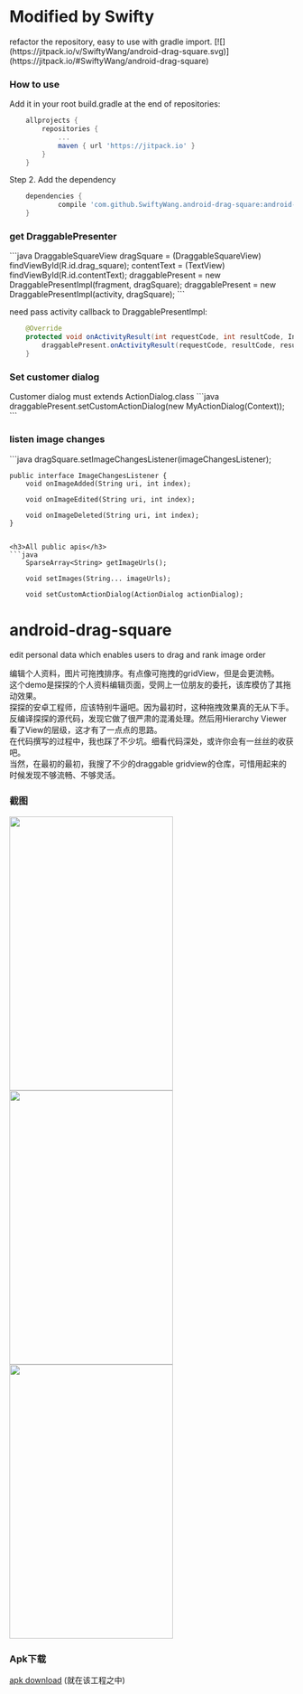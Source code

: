 <h1>Modified by Swifty</h1>
refactor the repository, easy to use with gradle import.
[![](https://jitpack.io/v/SwiftyWang/android-drag-square.svg)](https://jitpack.io/#SwiftyWang/android-drag-square)

<h3>How to use</h3>
Add it in your root build.gradle at the end of repositories:

```gradle
	allprojects {
		repositories {
			...
			maven { url 'https://jitpack.io' }
		}
	}
```

Step 2. Add the dependency
```gradle
	dependencies {
	        compile 'com.github.SwiftyWang.android-drag-square:android-crop:1.2.3'
	}
```

<h3>get DraggablePresenter</h3>
```java
        DraggableSquareView dragSquare = (DraggableSquareView) findViewById(R.id.drag_square);
        contentText = (TextView) findViewById(R.id.contentText);
        draggablePresent = new DraggablePresentImpl(fragment, dragSquare);
        draggablePresent = new DraggablePresentImpl(activity, dragSquare);
```

need pass activity callback to DraggablePresentImpl:
```java
    @Override
    protected void onActivityResult(int requestCode, int resultCode, Intent result) {
        draggablePresent.onActivityResult(requestCode, resultCode, result);
    }
```

<h3>Set customer dialog</h3>
Customer dialog must extends ActionDialog.class
```java
    draggablePresent.setCustomActionDialog(new MyActionDialog(Context));
```

<h3>listen image changes</h3>
```java
    dragSquare.setImageChangesListener(imageChangesListener);

    public interface ImageChangesListener {
        void onImageAdded(String uri, int index);

        void onImageEdited(String uri, int index);

        void onImageDeleted(String uri, int index);
    }
```

<h3>All public apis</h3>
```java
    SparseArray<String> getImageUrls();

    void setImages(String... imageUrls);

    void setCustomActionDialog(ActionDialog actionDialog);
```


# android-drag-square
edit personal data which enables users to drag and rank image order

编辑个人资料，图片可拖拽排序。有点像可拖拽的gridView，但是会更流畅。<br>
这个demo是探探的个人资料编辑页面，受网上一位朋友的委托，该库模仿了其拖动效果。<br>
探探的安卓工程师，应该特别牛逼吧。因为最初时，这种拖拽效果真的无从下手。反编译探探的源代码，发现它做了很严肃的混淆处理。然后用Hierarchy Viewer看了View的层级，这才有了一点点的思路。<br>
在代码撰写的过程中，我也踩了不少坑。细看代码深处，或许你会有一丝丝的收获吧。<br>
当然，在最初的最初，我搜了不少的draggable gridview的仓库，可惜用起来的时候发现不够流畅、不够灵活。

### 截图
<td>
	 <img src="capture1.gif" width="290" height="485" />
	 <img src="capture2.gif" width="290" height="485" />
	 <img src="capture3.gif" width="290" height="485" />
</td>

### Apk下载
[apk download](app-debug.apk) (就在该工程之中)
